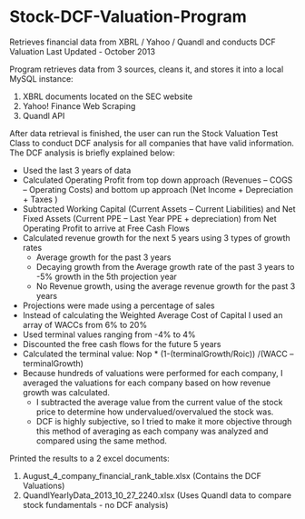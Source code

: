 # Stock-DCF-Valuation-Program
Retrieves financial data from XBRL / Yahoo / Quandl and conducts DCF Valuation
Last Updated - October 2013

Program retrieves data from 3 sources, cleans it, and stores it into a local MySQL instance:
 1. XBRL documents located on the SEC website
 2. Yahoo! Finance Web Scraping
 3. Quandl API

After data retrieval is finished, the user can run the Stock Valuation Test Class to conduct DCF analysis for all companies 
that have valid information. The DCF analysis is briefly explained below:
- Used the last 3 years of data
- Calculated Operating Profit from top down approach (Revenues – COGS – Operating Costs) and bottom up approach (Net Income + Depreciation + Taxes )
- Subtracted Working Capital (Current Assets – Current Liabilities) and Net Fixed Assets (Current PPE – Last Year PPE + depreciation) from Net Operating Profit to arrive at Free Cash Flows
- Calculated revenue growth for the next 5 years using 3 types of growth rates
   - Average growth for the past 3 years
   - Decaying growth from the Average growth rate of the past 3 years to -5% growth in the 5th projection year
   - No Revenue growth, using the average revenue growth for the past 3 years
- Projections were made using a percentage of sales
- Instead of calculating the Weighted Average Cost of Capital I used an array of WACCs from 6% to 20%
- Used terminal values ranging from -4% to 4%
- Discounted the free cash flows for the future 5 years
- Calculated the terminal value: Nop * (1-(terminalGrowth/Roic)) /(WACC – terminalGrowth)
- Because hundreds of valuations were performed for each company, I averaged the valuations for each company based on how revenue growth was calculated. 
   - I subtracted the average value from the current value of the stock price to determine how undervalued/overvalued the stock was.
   - DCF is highly subjective, so I tried to make it more objective through this method of averaging as each company was analyzed and compared using the same method. 

Printed the results to a 2 excel documents:
1. August_4_company_financial_rank_table.xlsx (Contains the DCF Valuations)
2. QuandlYearlyData_2013_10_27_2240.xlsx (Uses Quandl data to compare stock fundamentals - no DCF analysis)
